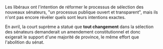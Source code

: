 Les libéraux ont l'intention de réformer le processus de sélection des nouveaux sénateurs, "un processus publique ouvert et transparent", mais ils n'ont pas encore révéler quels sont leurs intentions exactes.

En avril, la court suprème a statué que **tout changement** dans la sélection des sénateurs demanderait un amendement constitutionnel et donc exigerait le support d'une majorité de province, le même effort que l'abolition du sénat.
